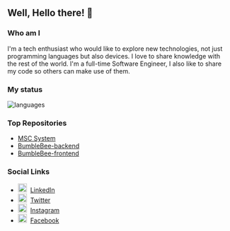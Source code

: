## Well, Hello there! 👋

### Who am I

I'm a tech enthusiast who would like to explore new technologies, not just programming languages but also devices.
I love to share knowledge with the rest of the world.
I'm a full-time Software Engineer, I also like to share my code so others can make use of them.

### My status

<img align="center" src="https://github-readme-stats.vercel.app/api/top-langs/?username=dilankarw&&exclude_repo=gnomezgrave&layout=compact&theme=dracula" alt="languages"/>

### Top Repositories

* [MSC System](https://github.com/DilankaRW/MSC_System)
* [BumbleBee-backend](https://github.com/DilankaRW/BumbleBee-backend)
* [BumbleBee-frontend](https://github.com/DilankaRW/BumbleBee-frontend)

### Social Links

* <img src="https://praneeth.gnomezgrave.com/assets/img/icons/linkedin.png" height="20"/>&nbsp; [LinkedIn](https://www.linkedin.com/in/dilankarw/)
* <img src="https://praneeth.gnomezgrave.com/assets/img/icons/twitter.png" height="20"/>&nbsp; [Twitter](https://twitter.com/dilankarw/)
* <img src="https://praneeth.gnomezgrave.com/assets/img/icons/instagram.png" height="20"/>&nbsp; [Instagram](https://www.instagram.com/dilankarw/)
* <img src="https://praneeth.gnomezgrave.com/assets/img/icons/fb.png" height="20"/>&nbsp; [Facebook](https://www.facebook.com/dilankarw/)

